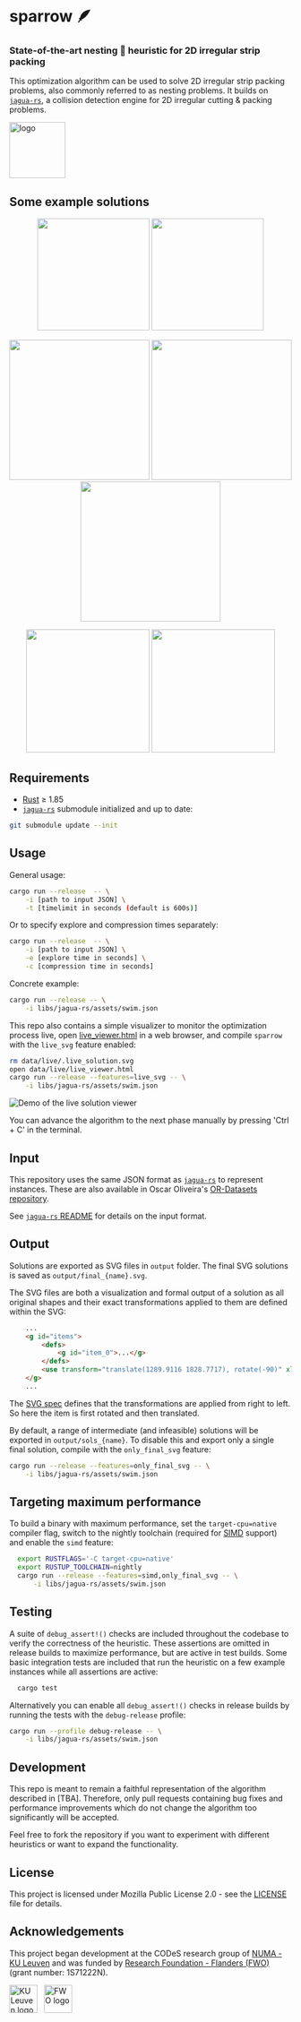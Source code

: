# sparrow 🪶
### State-of-the-art nesting 🪺 heuristic for 2D irregular strip packing
This optimization algorithm can be used to solve 2D irregular strip packing problems, also commonly referred to as nesting problems.
It builds on [`jagua-rs`](https://github.com/JeroenGar/jagua-rs), a collision detection engine for 2D irregular cutting & packing problems.
<p align="left">
    <img src="data/sparrow_logo.png" alt="logo" height=100>
</p>

## Some example solutions
<p align="center">
    <img src="data/records/final_best_trousers.svg" height=200/>
    <img src="data/records/final_best_mao.svg" height=200/>
</p>
<p align="center">
    <img src="data/records/final_best_swim.svg" height=250/>
    <img src="data/records/final_best_marques.svg" height=250/>
    <img src="data/records/final_best_dagli.svg" height=250/>
</p>
<p align="center">
    <img src="data/records/final_best_albano.svg" height=220/>
    <img src="data/records/final_best_shirts.svg" height=220/>
</p>

## Requirements
- [Rust](https://www.rust-lang.org/tools/install) ≥ 1.85
- [`jagua-rs`](https://github.com/JeroenGar/jagua-rs) submodule initialized and up to date:
```bash
git submodule update --init
```

## Usage

General usage:
```bash
cargo run --release  -- \
    -i [path to input JSON] \
    -t [timelimit in seconds (default is 600s)]
```
Or to specify explore and compression times separately:
```bash
cargo run --release  -- \
    -i [path to input JSON] \
    -e [explore time in seconds] \
    -c [compression time in seconds]
```

Concrete example:
```bash
cargo run --release -- \
    -i libs/jagua-rs/assets/swim.json
```

This repo also contains a simple visualizer to monitor the optimization process live, open [live_viewer.html](data/live/live_viewer.html) in a web browser,
and compile `sparrow` with the `live_svg` feature enabled:

```bash
rm data/live/.live_solution.svg
open data/live/live_viewer.html
cargo run --release --features=live_svg -- \
    -i libs/jagua-rs/assets/swim.json
```
![Demo of the live solution viewer](data/demo.gif)

You can advance the algorithm to the next phase manually by pressing 'Ctrl + C' in the terminal.

## Input

This repository uses the same JSON format as [`jagua-rs`](https://github.com/JeroenGar/jagua-rs) to represent instances.
These are also available in Oscar Oliveira's [OR-Datasets repository](https://github.com/Oscar-Oliveira/OR-Datasets/tree/master/Cutting-and-Packing/2D-Irregular).

See [`jagua-rs` README](https://github.com/JeroenGar/jagua-rs?tab=readme-ov-file#input) for details on the input format.

## Output

Solutions are exported as SVG files in `output` folder. The final SVG solutions is saved as `output/final_{name}.svg`.

The SVG files are both a visualization and formal output of a solution as all original shapes and their exact transformations applied to them are defined within the SVG:
```html
    ...
    <g id="items">
        <defs>
            <g id="item_0">...</g>
        </defs>
        <use transform="translate(1289.9116 1828.7717), rotate(-90)" xlink:href="#item_0">...</use>
    </g>
    ...
```
The [SVG spec](https://stackoverflow.com/questions/18582935/the-applying-order-of-svg-transforms) defines that the transformations are applied from right to left.
So here the item is first rotated and then translated.

By default, a range of intermediate (and infeasible) solutions will be exported in `output/sols_{name}`.
To disable this and export only a single final solution, compile with the `only_final_svg` feature:
```bash
cargo run --release --features=only_final_svg -- \
    -i libs/jagua-rs/assets/swim.json
```
## Targeting maximum performance

To build a binary with maximum performance, set the `target-cpu=native` compiler flag, switch to the nightly toolchain (required for [SIMD](https://doc.rust-lang.org/std/simd/index.html) support) and enable the `simd` feature:

```bash
  export RUSTFLAGS='-C target-cpu=native'
  export RUSTUP_TOOLCHAIN=nightly
  cargo run --release --features=simd,only_final_svg -- \
      -i libs/jagua-rs/assets/swim.json
```

## Testing
A suite of `debug_assert!()` checks are included throughout the codebase to verify the correctness of the heuristic.
These assertions are omitted in release builds to maximize performance, but are active in test builds.
Some basic integration tests are included that run the heuristic on a few example instances while all assertions are active:
```bash
  cargo test
```

Alternatively you can enable all `debug_assert!()` checks in release builds by running the tests with the `debug-release` profile:
```bash
cargo run --profile debug-release -- \
    -i libs/jagua-rs/assets/swim.json
```

## Development

This repo is meant to remain a faithful representation of the algorithm described in [TBA].
Therefore, only pull requests containing bug fixes and performance improvements which do not change the algorithm too significantly will be accepted.

Feel free to fork the repository if you want to experiment with different heuristics or want to expand the functionality.

## License

This project is licensed under Mozilla Public License 2.0 - see the [LICENSE](LICENSE) file for details.

## Acknowledgements

This project began development at the CODeS research group of [NUMA - KU Leuven](https://numa.cs.kuleuven.be/) and was funded by [Research Foundation - Flanders (FWO)](https://www.fwo.be/en/) (grant number: 1S71222N).
<p>
<img src="https://upload.wikimedia.org/wikipedia/commons/4/49/KU_Leuven_logo.svg" height="50px" alt="KU Leuven logo">
&nbsp;
<img src="https://upload.wikimedia.org/wikipedia/commons/9/97/Fonds_Wetenschappelijk_Onderzoek_logo_2024.svg" height="50px" alt="FWO logo">
</p>
